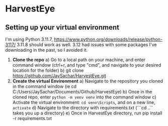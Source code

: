 # HarvestEye

## Setting up your virtual environment
I'm using Python 3.11.7, https://www.python.org/downloads/release/python-3117/
3.11.8 should work as well. 3.12 had issues with some packages I've downloading in the past, so I avoided it.

1. **Clone the repo**
   a) Go to a local path on your machine, and enter command window (ctrl+r, and type "cmd", and navigate to your desired location for the folder)
   b) git clone https://github.com/JaySachar/HarvestEye.git
2. **Create the virtual Environment**
   a) Navigate to the repository you cloned in the command window (ie cd C:/Users/JaySachar/Documents/Github/HarvestEye)
   b) Once in the cloned repo, enter ```python -m venv venv``` into the command window
   c) Activate the virtual environment: ```cd venv\Scripts```, and on a new line, ```activate```
   d) Navigate to the directory with requirements.txt (```cd ..`` takes you up a directory)
   e) Once in HarvestEye directory, run pip install -r requirements.txt
   
   
